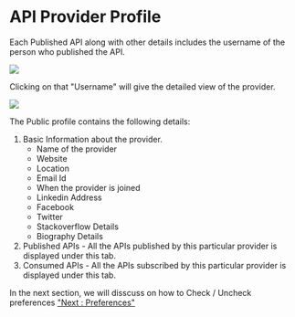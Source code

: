 



# API Provider Profile

Each Published API along with other details includes the username of the
person who published the API.

![](../images/account/provider_profile_view01.png)

Clicking on that \"Username\" will give the detailed view of the
provider.

![](../images/account/provider_profile_view02.png)

The Public profile contains the following details:

1.  Basic Information about the provider.
    -   Name of the provider
    -   Website
    -   Location
    -   Email Id
    -   When the provider is joined
    -   Linkedin Address
    -   Facebook
    -   Twitter
    -   Stackoverflow Details
    -   Biography Details
2.  Published APIs - All the APIs published by this particular provider
    is displayed under this tab.
3.  Consumed APIs - All the APIs subscribed by this particular provider
    is displayed under this tab.

In the next section, we will disscuss on how to Check / Uncheck
preferences [\"Next : Preferences\"](preferences)




